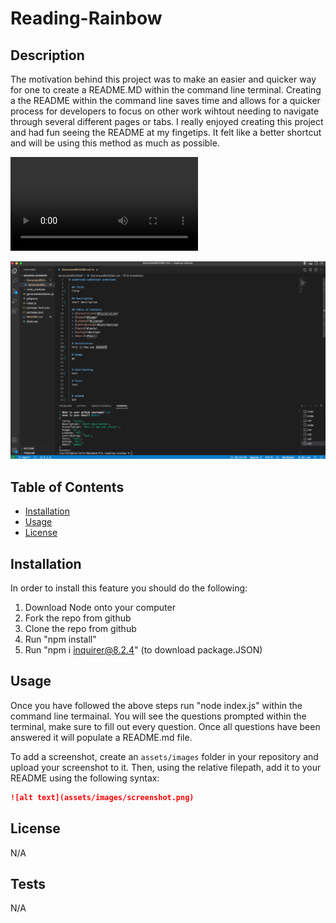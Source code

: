 # Reading-Rainbow

## Description 

The motivation behind this project was to make an easier and quicker way for one to create a README.MD within the command line terminal. Creating a the README within the command line saves time and allows for a quicker process for developers to focus on other work wihtout needing to navigate through several different pages or tabs. I really enjoyed creating this project and had fun seeing the README at my fingetips. It felt like a better shortcut and will be using this method as much as possible.

![README](./assets/README.webm)

![IMG](./assets/IMG.png)

## Table of Contents

* [Installation](#installation)
* [Usage](#usage)
* [License](#license)


## Installation

In order to install this feature you should do the following:

1. Download Node onto your computer
2. Fork the repo from github
3. Clone the repo from github
3. Run "npm install"
4. Run "npm i inquirer@8.2.4" (to download package.JSON)


## Usage 

Once you have followed the above steps run "node index.js" within the command line termainal. You will see the questions prompted within the terminal, make sure to fill out every question. Once all questions have been answered it will populate a README.md file.

To add a screenshot, create an `assets/images` folder in your repository and upload your screenshot to it. Then, using the relative filepath, add it to your README using the following syntax:

```md
![alt text](assets/images/screenshot.png)
```
## License
N/A

## Tests

N/A




